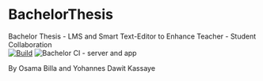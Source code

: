 # BachelorThesis
Bachelor Thesis - LMS and Smart Text-Editor to Enhance Teacher - Student Collaboration <br>
[![Build](https://github.com/YohannesDK/BachelorThesis/actions/workflows/build.yml/badge.svg?branch=main)](https://github.com/YohannesDK/BachelorThesis/actions/workflows/build.yml)
![Bachelor CI - server and app](https://github.com/YohannesDK/BachelorThesis/workflows/Bachelor%20CI%20-%20server%20and%20app/badge.svg?branch=main) 
<br>

By Osama Billa and Yohannes Dawit Kassaye
